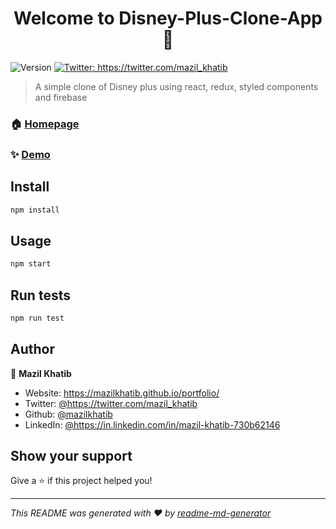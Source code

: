 <h1 align="center">Welcome to Disney-Plus-Clone-App 👋</h1>
<p>
  <img alt="Version" src="https://img.shields.io/badge/version-0.1.0-blue.svg?cacheSeconds=2592000" />
  <a href="https:https://twitter.com/mazil_khatib" target="_blank">
    <img alt="Twitter: https://twitter.com/mazil_khatib" src="https://img.shields.io/twitter/follow/mazil_khatib.svg?style=social"  />
  </a>
</p>

> A simple clone of Disney plus using react, redux, styled components and firebase 

### 🏠 [Homepage](https://github.com/mazilkhatib/Disney-plus-clone)

### ✨ [Demo](https://disney-plus-clone-app.web.app/)

## Install

```sh
npm install
```

## Usage

```sh
npm start
```

## Run tests

```sh
npm run test
```

## Author

👤 **Mazil Khatib**

* Website: https://mazilkhatib.github.io/portfolio/
* Twitter: [@https:\/\/twitter.com\/mazil\_khatib](https://twitter.com/mazil_khatib)
* Github: [@mazilkhatib](https://github.com/mazilkhatib)
* LinkedIn: [@https:\/\/in.linkedin.com\/in\/mazil-khatib-730b62146](https://in.linkedin.com/in/mazil-khatib-730b62146)

## Show your support

Give a ⭐️ if this project helped you!

***
_This README was generated with ❤️ by [readme-md-generator](https://github.com/kefranabg/readme-md-generator)_